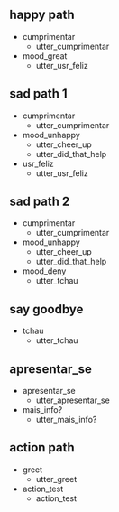 ## happy path
* cumprimentar
  - utter_cumprimentar
* mood_great
  - utter_usr_feliz

## sad path 1
* cumprimentar
  - utter_cumprimentar
* mood_unhappy
  - utter_cheer_up
  - utter_did_that_help
* usr_feliz
  - utter_usr_feliz

## sad path 2
* cumprimentar
  - utter_cumprimentar
* mood_unhappy
  - utter_cheer_up
  - utter_did_that_help
* mood_deny
  - utter_tchau

## say goodbye
* tchau
  - utter_tchau

## apresentar_se
* apresentar_se
  - utter_apresentar_se
* mais_info?
  - utter_mais_info?


## action path
* greet
  - utter_greet
* action_test
  - action_test
